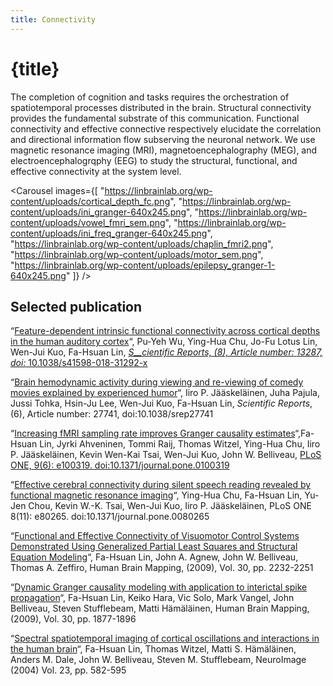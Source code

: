 ```yaml
---
title: Connectivity
---
```


<script lang="ts">
    import Carousel from "$lib/components/Carousel.svelte";
</script>

# {title}

The completion of cognition and tasks requires the orchestration of spatiotemporal processes distributed in the brain. Structural connectivity provides the fundamental substrate of this communication. Functional connectivity and effective connective respectively elucidate the correlation and directional information flow subserving the neuronal network. We use magnetic resonance imaging (MRI),  magnetoencephalography (MEG), and electroencephalogrqphy (EEG) to study the structural, functional, and effective connectivity at the system level.

<Carousel images={[
    "https://linbrainlab.org/wp-content/uploads/cortical_depth_fc.png",
    "https://linbrainlab.org/wp-content/uploads/ini_granger-640x245.png",
    "https://linbrainlab.org/wp-content/uploads/vowel_fmri_sem.png",
    "https://linbrainlab.org/wp-content/uploads/ini_freq_granger-640x245.png",
    "https://linbrainlab.org/wp-content/uploads/chaplin_fmri2.png",
    "https://linbrainlab.org/wp-content/uploads/motor_sem.png",
    "https://linbrainlab.org/wp-content/uploads/epilepsy_granger-1-640x245.png"
]} />

## Selected publication

“[Feature-dependent intrinsic functional connectivity across cortical depths in the human auditory cortex](http://35.203.18.157/wp-content/uploads/reprint_layer_fc_srep2018.pdf)“, Pu-Yeh Wu, Ying-Hua Chu, Jo-Fu Lotus Lin, Wen-Jui Kuo, Fa-Hsuan Lin, [_S__cientific Reports, (8), Article number:_ _13287,_ _doi:_ 10.1038/s41598-018-31292-x](https://www.nature.com/articles/s41598-018-31292-x)

“[Brain hemodynamic activity during viewing and re-viewing of comedy movies explained by experienced humor](http://140.112.148.130/wp-content/uploads/srep27741.pdf)“, Iiro P. Jääskeläinen, Juha Pajula, Jussi Tohka, Hsin-Ju Lee, Wen-Jui Kuo, Fa-Hsuan Lin, _Scientific Reports_, (6), Article number: 27741, doi:10.1038/srep27741

“[Increasing fMRI sampling rate improves Granger causality estimates](http://140.112.148.130/wp-content/uploads/2014/09/ini_granger_plosone2014.pdf)“,Fa-Hsuan Lin, Jyrki Ahveninen, Tommi Raij, Thomas Witzel, Ying-Hua Chu, Iiro P. Jääskeläinen, Kevin Wen-Kai Tsai, Wen-Jui Kuo, John W. Belliveau, [PLoS ONE, 9(6): e100319. doi:10.1371/journal.pone.0100319](http://www.plosone.org/article/info%3Adoi%2F10.1371%2Fjournal.pone.0100319)

“[Effective cerebral connectivity during silent speech reading revealed by functional magnetic resonance imaging](http://140.112.148.130/wp-content/uploads/2013/11/vowel_fmri_sem_plosone2013.pdf)“, Ying-Hua Chu, Fa-Hsuan Lin, Yu-Jen Chou, Kevin W.-K. Tsai, Wen-Jui Kuo, Iiro P. Jääskeläinen, PLoS ONE 8(11): e80265. doi:10.1371/journal.pone.0080265

“[Functional and Effective Connectivity of Visuomotor Control Systems Demonstrated Using Generalized Partial Least Squares and Structural Equation Modeling](http://140.112.148.130/reprints/gpls_sem_motor_hbm2009.pdf)“, Fa-Hsuan Lin, John A. Agnew, John W. Belliveau, Thomas A. Zeffiro, Human Brain Mapping, (2009), Vol. 30, pp. 2232-2251

“[Dynamic Granger causality modeling with application to interictal spike propagation](http://140.112.148.130/reprints/epilepsy_granger_hbm2009.pdf)“, Fa-Hsuan Lin, Keiko Hara, Vic Solo, Mark Vangel, John Belliveau, Steven Stufflebeam, Matti Hämäläinen, Human Brain Mapping, (2009), Vol. 30, pp. 1877-1896

“[Spectral spatiotemporal imaging of cortical oscillations and interactions in the human brain](http://140.112.148.130/reprints/spectral_spatiotemporal_mapping_NI2004.pdf)“, Fa-Hsuan Lin, Thomas Witzel, Matti S. Hämäläinen, Anders M. Dale, John W. Belliveau, Steven M. Stufflebeam, NeuroImage (2004) Vol. 23, pp. 582-595
